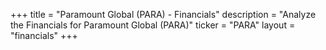 +++
title = "Paramount Global (PARA) - Financials"
description = "Analyze the Financials for Paramount Global (PARA)"
ticker = "PARA"
layout = "financials"
+++

